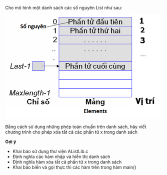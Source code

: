 Cho mô hình một danh sách các số nguyên List như sau:

<img src="../dsdac.png">

Bằng cách sử dụng những phép toán chuẩn trên danh sách, hãy viết chương trình cho phép xóa tất cả các phần tử x trong danh sách

**Gợi ý**
- Khai báo sử dụng thư viện AListLib.c
- Định nghĩa các hàm nhập và hiển thị danh sách
- Định nghĩa hàm xóa tất cả phần tử x trong danh sách
- Khai báo biến và gọi thực thi các hàm trên trong hàm main()